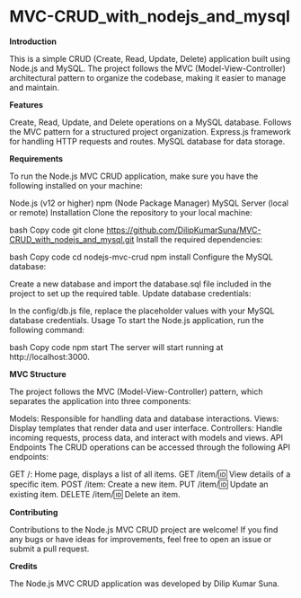 # MVC-CRUD_with_nodejs_and_mysql


**Introduction**

This is a simple CRUD (Create, Read, Update, Delete) application built using Node.js and MySQL. The project follows the MVC (Model-View-Controller) architectural pattern to organize the codebase, making it easier to manage and maintain.

**Features**

Create, Read, Update, and Delete operations on a MySQL database.
Follows the MVC pattern for a structured project organization.
Express.js framework for handling HTTP requests and routes.
MySQL database for data storage.

**Requirements**

To run the Node.js MVC CRUD application, make sure you have the following installed on your machine:

Node.js (v12 or higher)
npm (Node Package Manager)
MySQL Server (local or remote)
Installation
Clone the repository to your local machine:

bash
Copy code
git clone <https://github.com/DilipKumarSuna/MVC-CRUD_with_nodejs_and_mysql.git>
Install the required dependencies:

bash
Copy code
cd nodejs-mvc-crud
npm install
Configure the MySQL database:

Create a new database and import the database.sql file included in the project to set up the required table.
Update database credentials:

In the config/db.js file, replace the placeholder values with your MySQL database credentials.
Usage
To start the Node.js application, run the following command:

bash
Copy code
npm start
The server will start running at http://localhost:3000.

**MVC Structure**

The project follows the MVC (Model-View-Controller) pattern, which separates the application into three components:

Models: Responsible for handling data and database interactions.
Views: Display templates that render data and user interface.
Controllers: Handle incoming requests, process data, and interact with models and views.
API Endpoints
The CRUD operations can be accessed through the following API endpoints:

GET /: Home page, displays a list of all items.
GET /item/:id: View details of a specific item.
POST /item: Create a new item.
PUT /item/:id: Update an existing item.
DELETE /item/:id: Delete an item.

**Contributing**

Contributions to the Node.js MVC CRUD project are welcome! If you find any bugs or have ideas for improvements, feel free to open an issue or submit a pull request.

**Credits**

The Node.js MVC CRUD application was developed by Dilip Kumar Suna.
